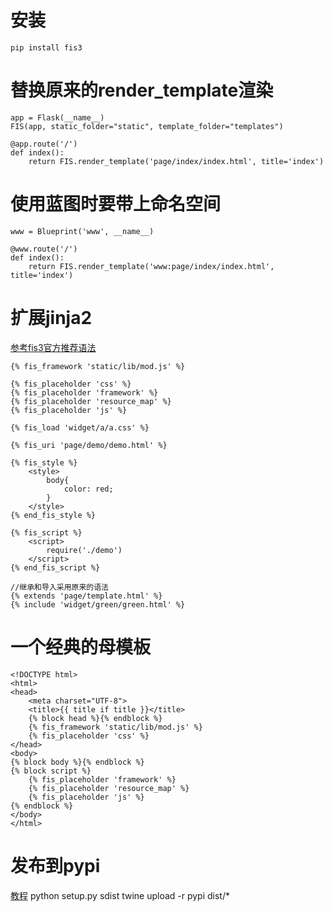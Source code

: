 # 安装

    pip install fis3
    
# 替换原来的render_template渲染

    app = Flask(__name__)
    FIS(app, static_folder="static", template_folder="templates")
    
    @app.route('/')
    def index():
        return FIS.render_template('page/index/index.html', title='index')
        
# 使用蓝图时要带上命名空间

    www = Blueprint('www', __name__)
    
    @www.route('/')
    def index():
        return FIS.render_template('www:page/index/index.html', title='index')

# 扩展jinja2

[参考fis3官方推荐语法](https://github.com/fex-team/fis3-solutions/blob/master/spec.md#语法糖扩展)

    {% fis_framework 'static/lib/mod.js' %}
    
    {% fis_placeholder 'css' %} 
    {% fis_placeholder 'framework' %}
    {% fis_placeholder 'resource_map' %}
    {% fis_placeholder 'js' %}
    
    {% fis_load 'widget/a/a.css' %}
    
    {% fis_uri 'page/demo/demo.html' %}
    
    {% fis_style %}
        <style>
            body{
                color: red;
            }
        </style>
    {% end_fis_style %}
    
    {% fis_script %}
        <script>
            require('./demo')
        </script>
    {% end_fis_script %}
    
    //继承和导入采用原来的语法
    {% extends 'page/template.html' %}
    {% include 'widget/green/green.html' %}
    
# 一个经典的母模板

    <!DOCTYPE html>
    <html>
    <head>
        <meta charset="UTF-8">
        <title>{{ title if title }}</title>
        {% block head %}{% endblock %}
        {% fis_framework 'static/lib/mod.js' %}
        {% fis_placeholder 'css' %}
    </head>
    <body>
    {% block body %}{% endblock %}
    {% block script %}
        {% fis_placeholder 'framework' %}
        {% fis_placeholder 'resource_map' %}
        {% fis_placeholder 'js' %}
    {% endblock %}
    </body>
    </html>
    

        
# 发布到pypi
[教程](https://packaging.python.org/tutorials/distributing-packages/#uploading-your-project-to-pypi)
    python setup.py sdist
    twine upload -r pypi dist/*
